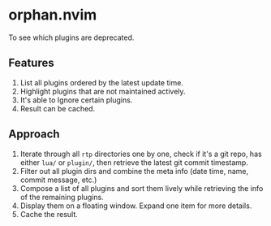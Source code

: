 # <WIP> orphan.nvim
To see which plugins are deprecated.

## Features
1. List all plugins ordered by the latest update time. 
2. Highlight plugins that are not maintained actively.
3. It's able to Ignore certain plugins.
4. Result can be cached.

## Approach
1. Iterate through all `rtp` directories one by one, check if it's a git repo, has either `lua/` or `plugin/`, then retrieve the latest git commit timestamp.
2. Filter out all plugin dirs and combine the meta info (date time, name, commit message, etc.)
3. Compose a list of all plugins and sort them lively while retrieving the info of the remaining plugins.
4. Display them on a floating window. Expand one item for more details.
5. Cache the result.
